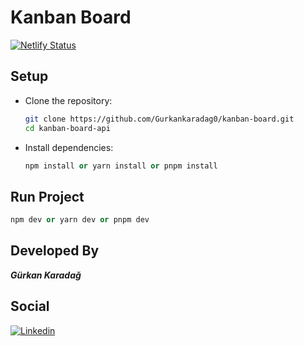 # Kanban Board

[![Netlify Status](https://api.netlify.com/api/v1/badges/d55637e1-0603-4330-a127-b15747c57ebc/deploy-status)](https://gk-kanban-board.netlify.app)

## Setup

-   Clone the repository:
    ```bash
    git clone https://github.com/Gurkankaradag0/kanban-board.git
    cd kanban-board-api
    ```
-   Install dependencies:

    ```python
    npm install or yarn install or pnpm install
    ```

## Run Project

```python
npm dev or yarn dev or pnpm dev
```

## Developed By

**_Gürkan Karadağ_**

## Social

[![Linkedin](https://img.shields.io/badge/linkedin-%230077B5.svg?&style=for-the-badge&logo=linkedin&logoColor=white)](https://www.linkedin.com/in/gurkankaradag/)

